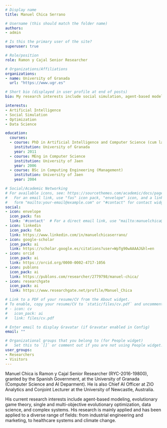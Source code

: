 ```yaml
---
# Display name
title: Manuel Chica Serrano

# Username (this should match the folder name)
authors:
- admin

# Is this the primary user of the site?
superuser: true

# Role/position
role: Ramon y Cajal Senior Researcher

# Organizations/Affiliations
organizations:
- name: University of Granada
  url: "https://www.ugr.es"

# Short bio (displayed in user profile at end of posts)
bio: My research interests include social simulation, agent-based modeling, evolutionary computation, and data science.

interests:
- Artificial Intelligence
- Social Simulation
- Optimization
- Data Science

education:
  courses:
  - course: PhD in Artificial Intelligence and Computer Science (cum laude)
    institution: University of Granada
    year: 2011
  - course: MEng in Computer Science
    institution: University of Jaen
    year: 2006
  - course: BSc in Computing Engineering (Management)
    institution: University of Jaen
    year: 2004

# Social/Academic Networking
# For available icons, see: https://sourcethemes.com/academic/docs/page-builder/#icons
#   For an email link, use "fas" icon pack, "envelope" icon, and a link in the
#   form "mailto:your-email@example.com" or "#contact" for contact widget.
social:
- icon: envelope
  icon_pack: fas
  link: '#contact'  # For a direct email link, use "mailto:manuelchica@ugr.es".
- icon: linkedin
  icon_pack: fab
  link: https://www.linkedin.com/in/manuelchicaserrano/
- icon: google-scholar
  icon_pack: ai
  link: https://scholar.google.es/citations?user=WpTg90wAAAAJ&hl=en
- icon: orcid
  icon_pack: ai
  link: https://orcid.org/0000-0002-4717-1056
- icon: publons
  icon_pack: ai
  link: https://publons.com/researcher/2779798/manuel-chica/
- icon: researchgate
  icon_pack: ai
  link: https://www.researchgate.net/profile/Manuel_Chica

# Link to a PDF of your resume/CV from the About widget.
# To enable, copy your resume/CV to `static/files/cv.pdf` and uncomment the lines below.
# - icon: cv
#   icon_pack: ai
#   link: files/cv.pdf

# Enter email to display Gravatar (if Gravatar enabled in Config)
email: ""

# Organizational groups that you belong to (for People widget)
#   Set this to `[]` or comment out if you are not using People widget.
user_groups:
- Researchers
- Visitors
---
```


Manuel Chica is Ramon y Cajal Senior Researcher (RYC-2016-19800), granted by the Spanish Government, at the University of Granada (Computer Science and AI Deparment). He is also Chief AI Officer at ZIO Analytics and Conjoint Lecturer at the University of Newcastle, Australia. 

His current research interests include agent-based modeling, evolutionary game theory, single and multi-objective evolutionary optimization, data science, and complex systems. His research is mainly applied and has been applied to a diverse range of fields: from industrial engineering and marketing, to healthcare systems and climate change.
